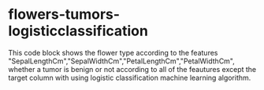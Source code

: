 # flowers-tumors-logisticclassification
This code block shows the flower type according to the features "SepalLengthCm","SepalWidthCm","PetalLengthCm","PetalWidthCm", whether a tumor is benign or not according to all of the feautures except the target column with using logistic classification machine learning algorithm.
